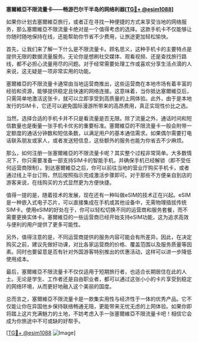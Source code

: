 **塞爾維亞不限流量卡——畅游巴尔干半岛的网络利器[[TG💪+ @esim1088](https://t.me/s/esim1088)]**

如果你计划去塞爾維亞旅行，或者正在寻找一种便捷的方式来享受当地的网络服务，那么塞爾維亞不限流量卡绝对是一个值得考虑的选择。这款手机卡不仅能够让你随时随地保持在线，还能帮助你节省不少费用，让旅途更加轻松愉快。

首先，让我们来了解一下什么是不限流量卡。顾名思义，这种手机卡的主要特点是提供无限的数据流量服务。无论你是想刷社交媒体、观看视频、还是查找旅行路线，都不必担心流量用尽的问题。对于经常需要处理工作或喜欢分享生活点滴的人来说，这无疑是一项非常实用的功能。

塞爾維亞的不限流量卡通常由当地运营商推出，这些运营商在本地市场有着丰富的经验和资源，能够提供稳定且快速的网络连接。这意味着，当你抵达塞爾維亞后，只需简单地激活这张卡，就可以立即享受到高质量的上网体验。此外，由于是本地发行的SIM卡，它还可以避免国际漫游所带来的高昂费用，真正实现性价比之选。

当然，选择合适的手机卡并不只是看流量是否无限。除了流量之外，通话时间和短信数量也是衡量一张手机卡优劣的重要标准。塞爾維亞的不限流量卡一般会附带一定额度的通话分钟数和短信条数，以满足用户的基本通信需求。如果偶尔需要打电话联系朋友或家人，或者发送短信息，这些额外的服务也能为你省去不少麻烦。

那么，如何注册一张塞爾維亞的不限流量卡呢？其实整个过程非常简单。大多数情况下，你只需要准备一部支持SIM卡的智能手机，并确保手机已经解锁（即不受任何运营商限制）。到达塞爾維亞之后，你可以前往当地的营业厅购买手机卡，或者通过线上平台订购，然后按照指示完成激活步骤即可。对于那些不方便亲自到店的游客来说，在线购买的方式显然更为方便快捷。

值得一提的是，随着技术的发展，现在还有一种叫做eSIM的技术正在兴起。eSIM是一种嵌入式电子芯片，可以直接集成在手机或其他设备中，无需物理插拔传统SIM卡。使用eSIM的好处在于，你可以轻松切换不同的运营商和服务套餐，而不需要更换实体卡。塞爾維亞的一些运营商已经开始支持eSIM功能，这为追求高效与便利的用户提供了更多可能性。

另外，值得注意的是，不同运营商提供的服务内容可能会有所差异。因此，在决定购买之前，建议先做好功课，对比各家运营商的价格、覆盖范围以及服务质量等因素。同时也要留意是否有针对外国游客特别推出的优惠活动，这样可以进一步降低使用成本。

最后，塞爾維亞不限流量卡不仅仅适用于短期旅行者，也适合长期居住在此的人士。无论是学生、工作者还是自由职业者，都可以通过这张小小的卡片享受到稳定的网络环境，从而更好地融入这个美丽的国度。

总而言之，塞爾維亞不限流量卡是一款集实用性与经济性于一体的优秀产品。它不仅能让你在异国他乡保持联络畅通无阻，更能带来无忧无虑的上网体验。如果你即将踏上这片充满魅力的土地，不妨考虑入手一张塞爾維亞不限流量卡吧！相信它会成为你旅途中不可或缺的好帮手。

[[TG💪+ @esim1088](https://t.me/s/esim1088) ![Image](https://i.postimg.cc/4NQfJmqS/Snipaste-2025-05-13-00-14-12.png)]